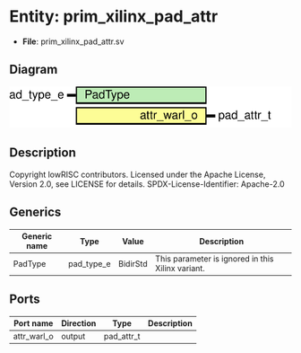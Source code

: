 # Entity: prim_xilinx_pad_attr

- **File**: prim_xilinx_pad_attr.sv
## Diagram

![Diagram](prim_xilinx_pad_attr.svg "Diagram")
## Description

Copyright lowRISC contributors.
 Licensed under the Apache License, Version 2.0, see LICENSE for details.
 SPDX-License-Identifier: Apache-2.0
 
## Generics

| Generic name | Type       | Value    | Description                                        |
| ------------ | ---------- | -------- | -------------------------------------------------- |
| PadType      | pad_type_e | BidirStd | This parameter is ignored in this Xilinx variant.  |
## Ports

| Port name   | Direction | Type       | Description |
| ----------- | --------- | ---------- | ----------- |
| attr_warl_o | output    | pad_attr_t |             |
